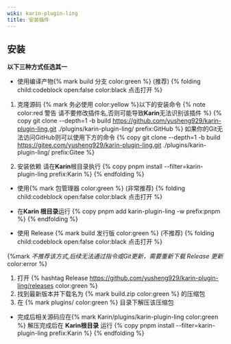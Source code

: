 ```yaml
---
wiki: karin-plugin-ling
title: 安装插件
---
```

## 安装

**以下三种方式任选其一**

* 使用编译产物{% mark build 分支 color:green %} (推荐)
{% folding child:codeblock open:false color:black 点击打开 %}

 1. 克隆源码
{% mark 务必使用 color:yellow %}以下的安装命令
{% note color:red 警告 请不要修改插件名,否则可能导致**Karin**无法识别该插件  %}
{% copy git clone --depth=1 -b build https://github.com/yusheng929/karin-plugin-ling.git ./plugins/karin-plugin-ling/ prefix:GitHub %}
如果你的Git无法访问GitHub则可以使用下方的命令
{% copy git clone --depth=1 -b build https://gitee.com/yusheng929/karin-plugin-ling.git ./plugins/karin-plugin-ling/ prefix:Gitee %}

 2. 安装依赖
请在**Karin**根目录执行
{% copy pnpm install --filter=karin-plugin-ling prefix:Karin %}
{% endfolding %}

* 使用{% mark 包管理器 color:green %} (非常推荐)
{% folding child:codeblock open:false color:black 点击打开 %}

* 在**Karin 根目录**运行
{% copy pnpm add karin-plugin-ling -w prefix:pnpm %}
{% endfolding %}

* 使用 Release {% mark build 发行版 color:green %} (不推荐)
{% folding child:codeblock open:false color:black 点击打开 %}

{%mark *不推荐该方式,后续无法通过指令或Git更新，需要重新下载 Release 更新* color:error %}

1. 打开 {% hashtag Release https://github.com/yusheng929/karin-plugin-ling/releases color:green %}
2. 找到最新版本并下载名为 {% mark build.zip color:green %} 的压缩包
3. 在 {% mark plugins/ color:green %} 目录下解压该压缩包

* 完成后相关源码应在{% mark Karin/plugins/karin-plugin-ling color:green %}
解压完成后在 **Karin根目录** 运行
{% copy pnpm install --filter=karin-plugin-ling prefix:Karin %}
{% endfolding %}
